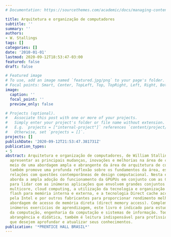 ```yaml
---
# Documentation: https://sourcethemes.com/academic/docs/managing-content/

title: Arquitetura e organização de computadores
subtitle: ''
summary: ''
authors:
- W. Stallings
tags: []
categories: []
date: '2010-01-01'
lastmod: 2020-09-12T18:53:47-03:00
featured: false
draft: false

# Featured image
# To use, add an image named `featured.jpg/png` to your page's folder.
# Focal points: Smart, Center, TopLeft, Top, TopRight, Left, Right, BottomLeft, Bottom, BottomRight.
image:
  caption: ''
  focal_point: ''
  preview_only: false

# Projects (optional).
#   Associate this post with one or more of your projects.
#   Simply enter your project's folder or file name without extension.
#   E.g. `projects = ["internal-project"]` references `content/project/deep-learning/index.md`.
#   Otherwise, set `projects = []`.
projects: []
publishDate: '2020-09-12T21:53:47.381731Z'
publication_types:
- 5
abstract: Arquitetura e organização de computadores, de William Stallings, além de
  apresentar as principais mudanças, inovações e melhorias na área de computação por
  meio de uma abordagem ampla e abrangente da área de arquitetura de computadores,
  também promove uma profunda reflexão sobre os fundamentos da área, estabelecendo
  relações com questões contemporâneas de design computacional. Nesta edição, o autor
  aborda a ampla adoção do funcionamento da GPGPUs em conjunto com as CPUs tradicionais
  para lidar com as inúmeras aplicações que envolvem grandes conjuntos de dados, processadores
  multicore, cloud computing, a utilização da tecnologia e organização de memória
  flash para memória interna e externa, e a tecnologia Direct cache access, desenvolvida
  pela Intel e por outros fabricantes para proporcionar rendimento melhor que a tradicional
  abordagem de acesso de memória direta (direct memory access). Complementado por
  inúmeros exercícios de aprendizagem, este livro é indicado para estudantes de ciência
  da computação, engenharia da computação e sistemas de informação. Todavia, por sua
  abrangência e didática, também é leitura indispensável para profissionais da área
  que desejem aprofundar e atualizar seus conhecimentos.
publication: '*PRENTICE HALL BRASIL*'
---
```

